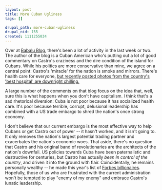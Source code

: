 ```yaml
--- 
layout: post
title: More Cuban Ugliness
tags: []

drupal_path: more-cuban-ugliness
drupal_nid: 155
created: 1111255034
---
```

Over at <a href="http://www.babalublog.com/archives/001470.html">Babalu Blog</a>, there's been a lot of activity in the last week or two. The author of the blog is a Cuban American who's putting out a lot of good commentary on Castro's craziness and the dire condition of the island for Cubans. While his politics are more conservative than mine, we agree on a central point: Castro's 'miracle' for the nation is smoke and mirrors. There's health care for everyone, <a href="http://www.babalublog.com/archives/001470.html">but recently posted photos from the country's 'best hospital' are downright chilling.</a>

A large number of the comments on that blog focus on the idea that, well, sure this is what happens when you don't have capitalism. I think that's a sad rhetorical diversion: Cuba is not poor because it has socialized health care. It's poor because terrible, corrupt, delusional leadership has combined with a US trade embargo to shred the nation's once strong economy.

I don't believe that our current embargo is the most effective way to help Cubans or get Castro out of power -- it hasn't worked, and it isn't going to. It only removes the nation's largest potential trading partner and exacerbates the nation's economic woes. That aside, there's no question that Castro and his original band of revolutionaries are the architects of the nation's downfall. US policies towards Cuba have been paternalistic and destructive for centuries, but Castro has actually<em> been in control of the country</em>, and driven it into the ground with flair. Coincidentally, he remains personally wealthy -- he made this year's list of <a href="http://www.forbes.com/billionaires/">Forbes billionaires</a>. Hopefully, those of us who are frustrated with the current administration won't be tempted to play "enemy of my enemy" and embrace Castro's lunatic leadership.
